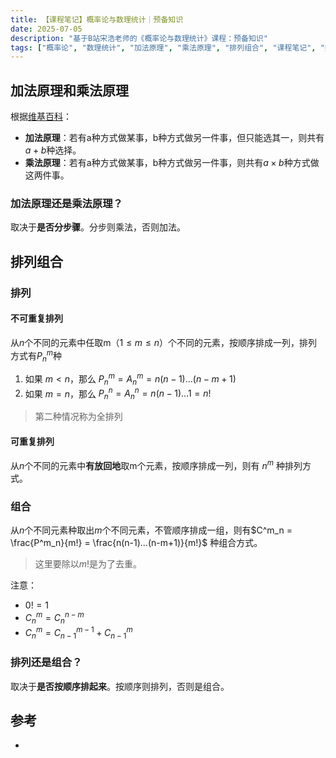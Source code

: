```yaml
---
title: 【课程笔记】概率论与数理统计｜预备知识
date: 2025-07-05
description: "基于B站宋浩老师的《概率论与数理统计》课程：预备知识"
tags: ["概率论", "数理统计", "加法原理", "乘法原理", "排列组合", "课程笔记", "数学"]
---
```


## 加法原理和乘法原理

根据[维基百科](https://zh.wikipedia.org/zh-cn/%E4%B9%98%E6%B3%95%E5%8E%9F%E7%90%86)：
- **加法原理**：若有a种方式做某事，b种方式做另一件事，但只能选其一，则共有$a+b$种选择。
- **乘法原理**：若有a种方式做某事，b种方式做另一件事，则共有$a\times b$种方式做这两件事。


### 加法原理还是乘法原理？

取决于**是否分步骤**。分步则乘法，否则加法。

## 排列组合

### 排列

#### 不可重复排列
从$n$个不同的元素中任取m（$1\le m \le n$）个不同的元素，按顺序排成一列，排列方式有$P^m_n$种
1. 如果 $m \lt n$，那么 $P^m_n = A^m_n = n(n-1)...(n-m+1)$
2. 如果 $m = n$，那么 $P^n_n = A^n_n = n(n-1)...1 = n!$

> 第二种情况称为全排列

#### 可重复排列

从$n$个不同的元素中**有放回地**取m个元素，按顺序排成一列，则有 $n^m$ 种排列方式。

### 组合
从$n$个不同元素种取出$m$个不同元素，不管顺序排成一组，则有$C^m_n = \frac{P^m_n}{m!} = \frac{n(n-1)...(n-m+1)}{m!}$ 种组合方式。

> 这里要除以$m!$是为了去重。

注意：
- $0! = 1$
- $C^m_n = C^{n-m}_n$
- $C^m_n = C^{m-1}_{n-1} + C^m_{n-1}$

### 排列还是组合？

取决于**是否按顺序排起来**。按顺序则排列，否则是组合。


## 参考
- []()